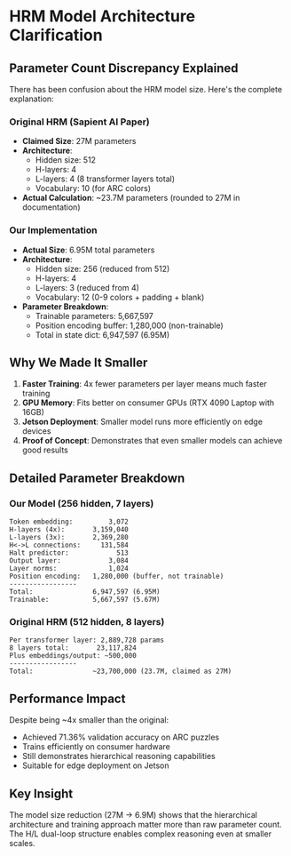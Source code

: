 # HRM Model Architecture Clarification

## Parameter Count Discrepancy Explained

There has been confusion about the HRM model size. Here's the complete explanation:

### Original HRM (Sapient AI Paper)
- **Claimed Size**: 27M parameters
- **Architecture**:
  - Hidden size: 512
  - H-layers: 4
  - L-layers: 4 (8 transformer layers total)
  - Vocabulary: 10 (for ARC colors)
- **Actual Calculation**: ~23.7M parameters (rounded to 27M in documentation)

### Our Implementation
- **Actual Size**: 6.95M total parameters
- **Architecture**:
  - Hidden size: 256 (reduced from 512)
  - H-layers: 4
  - L-layers: 3 (reduced from 4)
  - Vocabulary: 12 (0-9 colors + padding + blank)
- **Parameter Breakdown**:
  - Trainable parameters: 5,667,597
  - Position encoding buffer: 1,280,000 (non-trainable)
  - Total in state dict: 6,947,597 (6.95M)

## Why We Made It Smaller

1. **Faster Training**: 4x fewer parameters per layer means much faster training
2. **GPU Memory**: Fits better on consumer GPUs (RTX 4090 Laptop with 16GB)
3. **Jetson Deployment**: Smaller model runs more efficiently on edge devices
4. **Proof of Concept**: Demonstrates that even smaller models can achieve good results

## Detailed Parameter Breakdown

### Our Model (256 hidden, 7 layers)
```
Token embedding:         3,072
H-layers (4x):       3,159,040
L-layers (3x):       2,369,280
H<->L connections:     131,584
Halt predictor:            513
Output layer:            3,084
Layer norms:             1,024
Position encoding:   1,280,000 (buffer, not trainable)
-----------------
Total:               6,947,597 (6.95M)
Trainable:           5,667,597 (5.67M)
```

### Original HRM (512 hidden, 8 layers)
```
Per transformer layer: 2,889,728 params
8 layers total:       23,117,824
Plus embeddings/output: ~500,000
-----------------
Total:               ~23,700,000 (23.7M, claimed as 27M)
```

## Performance Impact

Despite being ~4x smaller than the original:
- Achieved 71.36% validation accuracy on ARC puzzles
- Trains efficiently on consumer hardware
- Still demonstrates hierarchical reasoning capabilities
- Suitable for edge deployment on Jetson

## Key Insight

The model size reduction (27M → 6.9M) shows that the hierarchical architecture and training approach matter more than raw parameter count. The H/L dual-loop structure enables complex reasoning even at smaller scales.
